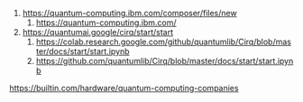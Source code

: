 1) https://quantum-computing.ibm.com/composer/files/new
	1) https://quantum-computing.ibm.com/
2) https://quantumai.google/cirq/start/start
	1) https://colab.research.google.com/github/quantumlib/Cirq/blob/master/docs/start/start.ipynb
	2) https://github.com/quantumlib/Cirq/blob/master/docs/start/start.ipynb

https://builtin.com/hardware/quantum-computing-companies